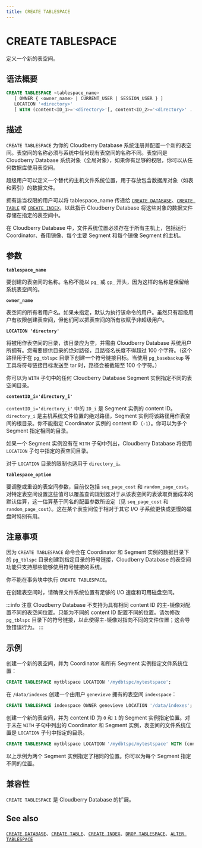 ```yaml
---
title: CREATE TABLESPACE
---
```


# CREATE TABLESPACE

定义一个新的表空间。

## 语法概要

```sql
CREATE TABLESPACE <tablespace_name>
   [ OWNER { <owner_name> | CURRENT_USER | SESSION_USER } ]
   LOCATION '<directory>' 
   [ WITH (content<ID_1>='<directory>'[, content<ID_2>='<directory>' ... ] [, <tablespace_option = value [, ... ] ] ) ]
```

## 描述

`CREATE TABLESPACE` 为你的 Cloudberry Database 系统注册并配置一个新的表空间。表空间的名称必须与系统中任何现有表空间的名称不同。表空间是 Cloudberry Database 系统对象（全局对象），如果你有足够的权限，你可以从任何数据库使用表空间。

超级用户可以定义一个替代的主机文件系统位置，用于存放包含数据库对象（如表和索引）的数据文件。

拥有适当权限的用户可以将 tablespace_name 传递给 [`CREATE DATABASE`](/i18n/zh/docusaurus-plugin-content-docs/current/sql-stmts/create-database.md)、[`CREATE TABLE`](https://github.com/cloudberrydb/cloudberrydb-site/blob/cbdb-doc-validation/docs/sql-stmts/create-table.md) 或 [`CREATE INDEX`](/i18n/zh/docusaurus-plugin-content-docs/current/sql-stmts/create-index.md)，以此指示 Cloudberry Database 将这些对象的数据文件存储在指定的表空间中。

在 Cloudberry Database 中，文件系统位置必须存在于所有主机上，包括运行 Coordinator、备用镜像、每个主要 Segment 和每个镜像 Segment 的主机。

## 参数

**`tablespace_name`**

要创建的表空间的名称。名称不能以 `pg_` 或 `gp_` 开头，因为这样的名称是保留给系统表空间的。

**`owner_name`**

表空间的所有者用户名。如果未指定，默认为执行该命令的用户。虽然只有超级用户有权限创建表空间，但他们可以把表空间的所有权赋予非超级用户。

**`LOCATION 'directory'`**

将被用作表空间的目录，该目录应为空，并需由 Cloudberry Database 系统用户所拥有。您需要提供目录的绝对路径，且路径名长度不得超过 100 个字符。（这个路径用于在 `pg_tblspc` 目录下创建一个符号链接目标。当使用 `pg_basebackup` 等工具将符号链接目标发送至 tar 时，路径会被截短至 100 个字符。）

你可以为 `WITH` 子句中的任何 Cloudberry Database Segment 实例指定不同的表空间目录。

**`contentID_i='directory_i'`**

`contentID_i='directory_i'` 中的 `ID_i` 是 Segment 实例的 content ID。`directory_i` 是主机系统文件位置的绝对路径，Segment 实例将该路径用作表空间的根目录。你不能指定 Coordinator 实例的 content ID（`-1`）。你可以为多个 Segment 指定相同的目录。

如果一个 Segment 实例没有在 `WITH` 子句中列出，Cloudberry Database 将使用 `LOCATION` 子句中指定的表空间目录。

对于 `LOCATION` 目录的限制也适用于 `directory_i`。

**`tablespace_option`**

要调整或重设的表空间参数，目前仅包括 `seq_page_cost` 和 `random_page_cost`。对特定表空间设置这些值可以覆盖查询规划器对于从该表空间的表读取页面成本的默认估算，这一估算基于同名的配置参数所设定（见 `seq_page_cost` 和 `random_page_cost`）。这在某个表空间位于相对于其它 I/O 子系统更快或更慢的磁盘时特别有用。

## 注意事项

因为 `CREATE TABLESPACE` 命令会在 Coordinator 和 Segment 实例的数据目录下的 `pg_tblspc` 目录创建到指定目录的符号链接，Cloudberry Database 的表空间功能只支持那些能够使用符号链接的系统。

你不能在事务块中执行 `CREATE TABLESPACE`。

在创建表空间时，请确保文件系统位置有足够的 I/O 速度和可用磁盘空间。

:::info 注意
Cloudberry Database 不支持为具有相同 content ID 的主-镜像对配置不同的表空间位置。只能为不同的 content ID 配置不同的位置。请勿修改 `pg_tblspc` 目录下的符号链接，以此使得主-镜像对指向不同的文件位置；这会导致错误行为。
:::

## 示例

创建一个新的表空间，并为 Coordinator 和所有 Segment 实例指定文件系统位置：

```sql
CREATE TABLESPACE mytblspace LOCATION '/mydbtspc/mytestspace';
```

在 `/data/indexes` 创建一个由用户 `genevieve` 拥有的表空间 `indexspace`：

```sql
CREATE TABLESPACE indexspace OWNER genevieve LOCATION '/data/indexes';
```

创建一个新的表空间，并为 content ID 为 `0` 和 `1` 的 Segment 实例指定位置。对于未在 `WITH` 子句中列出的 Coordinator 和 Segment 实例，表空间的文件系统位置是 `LOCATION` 子句中指定的目录。

```sql
CREATE TABLESPACE mytblspace LOCATION '/mydbtspc/mytestspace' WITH (content0='/temp/mytest', content1='/temp/mytest');
```

以上示例为两个 Segment 实例指定了相同的位置。你可以为每个 Segment 指定不同的位置。

## 兼容性

`CREATE TABLESPACE` 是 Cloudberry Database 的扩展。

## See also

[`CREATE DATABASE`](/i18n/zh/docusaurus-plugin-content-docs/current/sql-stmts/create-database.md)、[`CREATE TABLE`](https://github.com/cloudberrydb/cloudberrydb-site/blob/cbdb-doc-validation/docs/sql-stmts/create-table.md)、[`CREATE INDEX`](/i18n/zh/docusaurus-plugin-content-docs/current/sql-stmts/create-index.md)、[`DROP TABLESPACE`](/i18n/zh/docusaurus-plugin-content-docs/current/sql-stmts/drop-tablespace.md)、[`ALTER TABLESPACE`](/i18n/zh/docusaurus-plugin-content-docs/current/sql-stmts/alter-tablespace.md)
